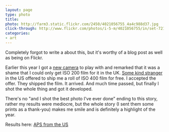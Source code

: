 ```yaml
---
layout: page
type: photo
title: 
photo: http://farm3.static.flickr.com/2450/4021056755_4a4c988d37.jpg
click-through: http://www.flickr.com/photos/i-5-m/4021056755/in/set-72157622608704380/
categories: 
- art
---
```

Completely forgot to write a about this, but it's worthy of a blog post as well as being on Flickr. 

Earlier this year I got a [new camera](http://www.flickr.com/photos/i-5-m/3082690617/in/set-72157613490405613/) to play with and remarked that it was a shame that I could only get ISO 200 film for it in the UK. [Some kind stranger](http://www.flickr.com/photos/22872498@N02/) in the US offered to ship me a roll of ISO 400 film for free. I accepted the offer. They shipped the film. It arrived. And much time passed, but finally I shot the whole thing and got it developed.

There's no "and I shot the best photo I've ever done" ending to this story, rather my results were mediocre, but the whole story (I sent them some prints as a thank-you) makes me smile and is definitely a highlight of the year.

Results here: [APS from the US](http://www.flickr.com/photos/i-5-m/sets/72157622608704380/)

